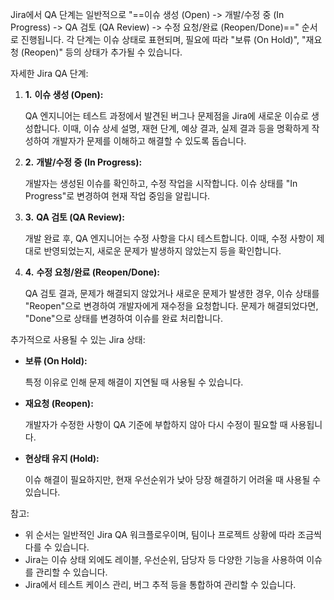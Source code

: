 Jira에서 QA 단계는 일반적으로 "==이슈 생성 (Open) -> 개발/수정 중 (In Progress) -> QA 검토 (QA Review) -> 수정 요청/완료 (Reopen/Done)==" 순서로 진행됩니다. 각 단계는 이슈 상태로 표현되며, 필요에 따라 "보류 (On Hold)", "재요청 (Reopen)" 등의 상태가 추가될 수 있습니다. 

자세한 Jira QA 단계:

1. **1.** **이슈 생성 (Open):**
    
    QA 엔지니어는 테스트 과정에서 발견된 버그나 문제점을 Jira에 새로운 이슈로 생성합니다. 이때, 이슈 상세 설명, 재현 단계, 예상 결과, 실제 결과 등을 명확하게 작성하여 개발자가 문제를 이해하고 해결할 수 있도록 돕습니다. 
    
2. **2.** **개발/수정 중 (In Progress):**
    
    개발자는 생성된 이슈를 확인하고, 수정 작업을 시작합니다. 이슈 상태를 "In Progress"로 변경하여 현재 작업 중임을 알립니다. 
    
3. **3.** **QA 검토 (QA Review):**
    
    개발 완료 후, QA 엔지니어는 수정 사항을 다시 테스트합니다. 이때, 수정 사항이 제대로 반영되었는지, 새로운 문제가 발생하지 않았는지 등을 확인합니다. 
    
4. **4.** **수정 요청/완료 (Reopen/Done):**
    
    QA 검토 결과, 문제가 해결되지 않았거나 새로운 문제가 발생한 경우, 이슈 상태를 "Reopen"으로 변경하여 개발자에게 재수정을 요청합니다. 문제가 해결되었다면, "Done"으로 상태를 변경하여 이슈를 완료 처리합니다. 
    

추가적으로 사용될 수 있는 Jira 상태:

- **보류 (On Hold):**
    
    특정 이유로 인해 문제 해결이 지연될 때 사용될 수 있습니다. 
    
- **재요청 (Reopen):**
    
    개발자가 수정한 사항이 QA 기준에 부합하지 않아 다시 수정이 필요할 때 사용됩니다. 
    
- **현상태 유지 (Hold):**
    
    이슈 해결이 필요하지만, 현재 우선순위가 낮아 당장 해결하기 어려울 때 사용될 수 있습니다. 
    

참고:

- 위 순서는 일반적인 Jira QA 워크플로우이며, 팀이나 프로젝트 상황에 따라 조금씩 다를 수 있습니다. 
- Jira는 이슈 상태 외에도 레이블, 우선순위, 담당자 등 다양한 기능을 사용하여 이슈를 관리할 수 있습니다. 
- Jira에서 테스트 케이스 관리, 버그 추적 등을 통합하여 관리할 수 있습니다.